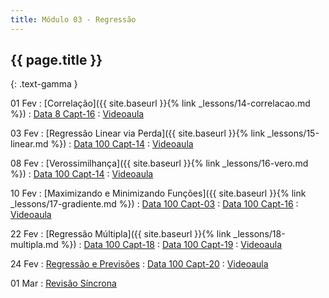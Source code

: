 ```yaml
---
title: Módulo 03 - Regressão
---
```


## {{ page.title }}
{: .text-gamma }

01 Fev
: [Correlação]({{ site.baseurl }}{% link _lessons/14-correlacao.md %})
  : [Data 8 Capt-16](https://www.inferentialthinking.com/chapters/16/Inference_for_Regression.html)
: [Videoaula](https://www.youtube.com/playlist?list=PL4B0y0yqpKCKvQoR__Z77ndyw-9cgsm83)

03 Fev
: [Regressão Linear via Perda]({{ site.baseurl }}{% link _lessons/15-linear.md %})
  : [Data 100 Capt-14](https://www.textbook.ds100.org/ch/14/linear_models.html)
: [Videoaula](https://www.youtube.com/playlist?list=PL4B0y0yqpKCJLZn3s9D1G6y13FhRLiNa2)

08 Fev
: [Verossimilhança]({{ site.baseurl }}{% link _lessons/16-vero.md %})
  : [Data 100 Capt-14](https://www.textbook.ds100.org/ch/14/linear_models.html)
: [Videoaula](https://www.youtube.com/playlist?list=PL4B0y0yqpKCIk7hyajkrnuYNkbjEow_e4)

10 Fev
: [Maximizando e Minimizando Funções]({{ site.baseurl }}{% link _lessons/17-gradiente.md %})
  : [Data 100 Capt-03](https://www.textbook.ds100.org/ch/03/modeling_intro.html)
  : [Data 100 Capt-16](https://www.textbook.ds100.org/ch/16/gradient_descent.html)
: [Videoaula](https://www.youtube.com/playlist?list=PL4B0y0yqpKCKfamZgFXYgWPx2-uUsQYIm)

22 Fev
: [Regressão Múltipla]({{ site.baseurl }}{% link _lessons/18-multipla.md %})
  : [Data 100 Capt-18](https://www.textbook.ds100.org/ch/18/mult_intro.html)
  : [Data 100 Capt-19](https://www.textbook.ds100.org/ch/19/feature_engineering.html)
: [Videoaula](https://www.youtube.com/playlist?list=PL4B0y0yqpKCLoSeaCRR9Mz6LkLDJuADKB)

24 Fev
: [Regressão e Previsões](TODO)
  : [Data 100 Capt-20](https://www.textbook.ds100.org/ch/20/bias_intro.html)
: [Videoaula](https://www.youtube.com/playlist?list=PL4B0y0yqpKCJHhLSEO3QvjCdZsuWyQij8)

01 Mar
: [Revisão Síncrona](https://youtu.be/yRzIy-7mfMc)
